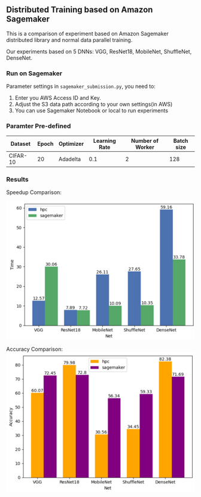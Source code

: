 ## Distributed Training based on Amazon Sagemaker
This is a comparison of experiment based on Amazon Sagemaker distributed library and normal 
data parallel training.

Our experiments based on 5 DNNs: VGG, ResNet18, MobileNet, ShuffleNet, DenseNet.

### Run on Sagemaker
Parameter settings in `sagemaker_submission.py`, you need to:

1. Enter you AWS Access ID and Key. 
2. Adjust the S3 data path according to your own settings(in AWS)
3. You can use Sagemaker Notebook or local to run experiments

### Paramter Pre-defined
| Dataset | Epoch | Optimizer | Learning Rate | Number of Worker | Batch size |
| ------  | ----  | --------  | ------------- | ---------------- | ---------- |
| CIFAR-10|  20   | Adadelta  |     0.1       |       2          |     128    |

### Results
Speedup Comparison:

<img src = 'results_img/Time.png'>

Accuracy Comparison:
<img src = 'results_img/Accuracy.png'>
